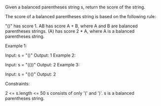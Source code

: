 Given a balanced parentheses string s, return the score of the string.

The score of a balanced parentheses string is based on the following rule:

"()" has score 1.
AB has score A + B, where A and B are balanced parentheses strings.
(A) has score 2 * A, where A is a balanced parentheses string.
 

Example 1:

Input: s = "()"
Output: 1
Example 2:

Input: s = "(())"
Output: 2
Example 3:

Input: s = "()()"
Output: 2
 

Constraints:

2 <= s.length <= 50
s consists of only '(' and ')'.
s is a balanced parentheses string.